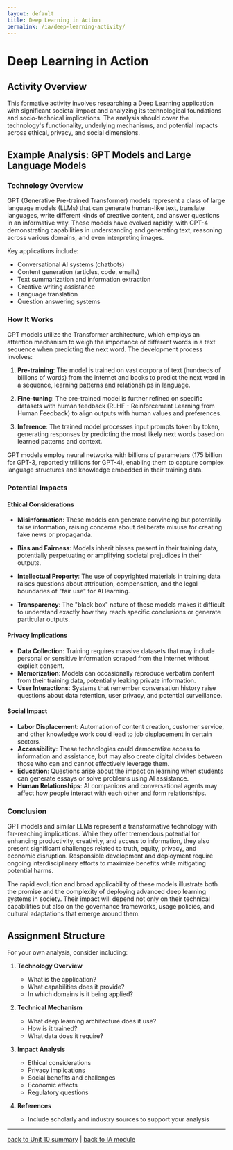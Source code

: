```yaml
---
layout: default
title: Deep Learning in Action
permalink: /ia/deep-learning-activity/
---
```


# Deep Learning in Action

## Activity Overview

This formative activity involves researching a Deep Learning application with significant societal impact and analyzing its technological foundations and socio-technical implications. The analysis should cover the technology's functionality, underlying mechanisms, and potential impacts across ethical, privacy, and social dimensions.

## Example Analysis: GPT Models and Large Language Models

### Technology Overview

GPT (Generative Pre-trained Transformer) models represent a class of large language models (LLMs) that can generate human-like text, translate languages, write different kinds of creative content, and answer questions in an informative way. These models have evolved rapidly, with GPT-4 demonstrating capabilities in understanding and generating text, reasoning across various domains, and even interpreting images.

Key applications include:

- Conversational AI systems (chatbots)
- Content generation (articles, code, emails)
- Text summarization and information extraction
- Creative writing assistance
- Language translation
- Question answering systems

### How It Works

GPT models utilize the Transformer architecture, which employs an attention mechanism to weigh the importance of different words in a text sequence when predicting the next word. The development process involves:

1. **Pre-training**: The model is trained on vast corpora of text (hundreds of billions of words) from the internet and books to predict the next word in a sequence, learning patterns and relationships in language.

2. **Fine-tuning**: The pre-trained model is further refined on specific datasets with human feedback (RLHF - Reinforcement Learning from Human Feedback) to align outputs with human values and preferences.

3. **Inference**: The trained model processes input prompts token by token, generating responses by predicting the most likely next words based on learned patterns and context.

GPT models employ neural networks with billions of parameters (175 billion for GPT-3, reportedly trillions for GPT-4), enabling them to capture complex language structures and knowledge embedded in their training data.

### Potential Impacts

#### Ethical Considerations

- **Misinformation**: These models can generate convincing but potentially false information, raising concerns about deliberate misuse for creating fake news or propaganda.
- **Bias and Fairness**: Models inherit biases present in their training data, potentially perpetuating or amplifying societal prejudices in their outputs.
- **Intellectual Property**: The use of copyrighted materials in training data raises questions about attribution, compensation, and the legal boundaries of "fair use" for AI learning.

- **Transparency**: The "black box" nature of these models makes it difficult to understand exactly how they reach specific conclusions or generate particular outputs.

#### Privacy Implications

- **Data Collection**: Training requires massive datasets that may include personal or sensitive information scraped from the internet without explicit consent.
- **Memorization**: Models can occasionally reproduce verbatim content from their training data, potentially leaking private information.
- **User Interactions**: Systems that remember conversation history raise questions about data retention, user privacy, and potential surveillance.

#### Social Impact

- **Labor Displacement**: Automation of content creation, customer service, and other knowledge work could lead to job displacement in certain sectors.
- **Accessibility**: These technologies could democratize access to information and assistance, but may also create digital divides between those who can and cannot effectively leverage them.
- **Education**: Questions arise about the impact on learning when students can generate essays or solve problems using AI assistance.
- **Human Relationships**: AI companions and conversational agents may affect how people interact with each other and form relationships.

### Conclusion

GPT models and similar LLMs represent a transformative technology with far-reaching implications. While they offer tremendous potential for enhancing productivity, creativity, and access to information, they also present significant challenges related to truth, equity, privacy, and economic disruption. Responsible development and deployment require ongoing interdisciplinary efforts to maximize benefits while mitigating potential harms.

The rapid evolution and broad applicability of these models illustrate both the promise and the complexity of deploying advanced deep learning systems in society. Their impact will depend not only on their technical capabilities but also on the governance frameworks, usage policies, and cultural adaptations that emerge around them.

## Assignment Structure

For your own analysis, consider including:

1. **Technology Overview**

   - What is the application?
   - What capabilities does it provide?
   - In which domains is it being applied?

2. **Technical Mechanism**

   - What deep learning architecture does it use?
   - How is it trained?
   - What data does it require?

3. **Impact Analysis**

   - Ethical considerations
   - Privacy implications
   - Social benefits and challenges
   - Economic effects
   - Regulatory questions

4. **References**
   - Include scholarly and industry sources to support your analysis

---

[back to Unit 10 summary](../../ia/unit10-summary/) | [back to IA module](../../ia/)
